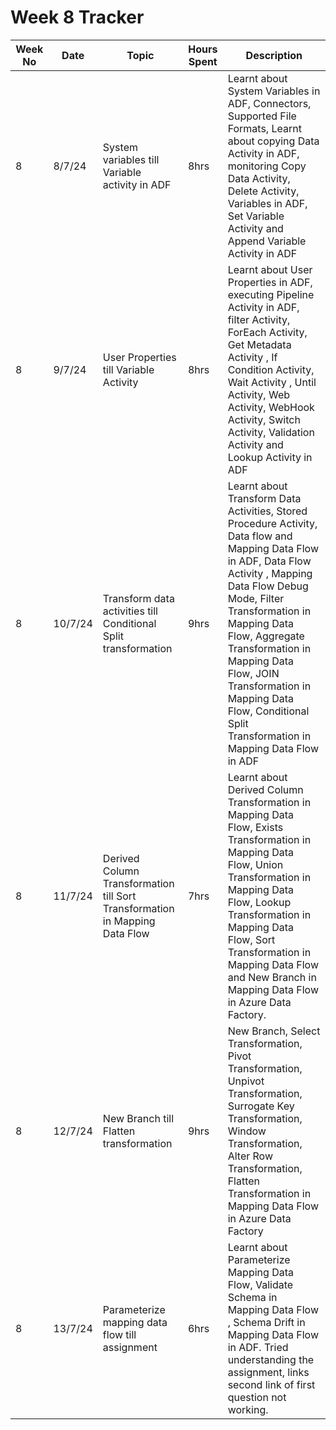 # Week 8 Tracker

| Week No | Date    | Topic                                   | Hours Spent | Description                                                                                                                                                                        |
| ------- | ------- | --------------------------------------- | ----------- | ---------------------------------------------------------------------------------------------------------------------------------------------------------------------------------- |
| 8       | 8/7/24 | System variables till Variable activity in ADF | 8hrs        | Learnt about System Variables in ADF, Connectors, Supported File Formats, Learnt about copying Data Activity in ADF, monitoring Copy Data Activity, Delete Activity, Variables in ADF, Set Variable Activity and Append Variable Activity in ADF |
| 8       | 9/7/24 |   User Properties till Variable Activity                                      | 8hrs        | Learnt about User Properties in ADF, executing Pipeline Activity in ADF, filter Activity, ForEach Activity, Get Metadata Activity , If Condition Activity, Wait Activity , Until Activity, Web Activity, WebHook Activity, Switch Activity,  Validation Activity and Lookup Activity in ADF
| 8       | 10/7/24 | Transform data activities till Conditional Split transformation                                        | 9hrs        |Learnt about Transform Data Activities, Stored Procedure Activity, Data flow and Mapping Data Flow in ADF, Data Flow Activity , Mapping Data Flow Debug Mode, Filter Transformation in Mapping Data Flow, Aggregate Transformation in Mapping Data Flow, JOIN Transformation in Mapping Data Flow, Conditional Split Transformation in Mapping Data Flow in ADF
| 8       | 11/7/24 |  Derived Column Transformation  till  Sort Transformation in Mapping Data Flow                                      | 7hrs        |Learnt about Derived Column Transformation in Mapping Data Flow, Exists Transformation in Mapping Data Flow, Union Transformation in Mapping Data Flow, Lookup Transformation in Mapping Data Flow, Sort Transformation in Mapping Data Flow and New Branch in Mapping Data Flow in Azure Data Factory.
| 8       | 12/7/24 |  New Branch till Flatten transformation                                       | 9hrs        | New Branch, Select Transformation, Pivot Transformation, Unpivot Transformation, Surrogate Key Transformation, Window Transformation, Alter Row Transformation, Flatten Transformation in Mapping Data Flow in Azure Data Factory
| 8       | 13/7/24  |  Parameterize mapping data flow till assignment                                       | 6hrs        |Learnt about Parameterize Mapping Data Flow, Validate Schema in Mapping Data Flow , Schema Drift in Mapping Data Flow in ADF. Tried understanding the assignment, links second link of first question not working.
